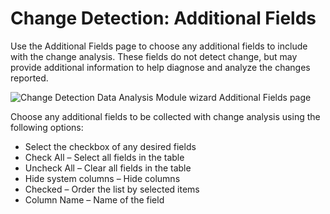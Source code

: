 # Change Detection: Additional Fields

Use the Additional Fields page to choose any additional fields to include with the change analysis.
These fields do not detect change, but may provide additional information to help diagnose and
analyze the changes reported.

![Change Detection Data Analysis Module wizard Additional Fields page](/img/product_docs/accessanalyzer/admin/analysis/changedetection/additionalfields.webp)

Choose any additional fields to be collected with change analysis using the following options:

- Select the checkbox of any desired fields
- Check All – Select all fields in the table
- Uncheck All – Clear all fields in the table
- Hide system columns – Hide columns
- Checked – Order the list by selected items
- Column Name – Name of the field
